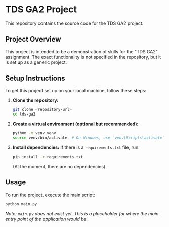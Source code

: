 # TDS GA2 Project

This repository contains the source code for the TDS GA2 project.

## Project Overview

This project is intended to be a demonstration of skills for the "TDS GA2" assignment. The exact functionality is not specified in the repository, but it is set up as a generic project.

## Setup Instructions

To get this project set up on your local machine, follow these steps:

1.  **Clone the repository:**
    ```bash
    git clone <repository-url>
    cd tds-ga2
    ```

2.  **Create a virtual environment (optional but recommended):**
    ```bash
    python -m venv venv
    source venv/bin/activate  # On Windows, use `venv\Scripts\activate`
    ```

3.  **Install dependencies:**
    If there is a `requirements.txt` file, run:
    ```bash
    pip install -r requirements.txt
    ```
    (At the moment, there are no dependencies).

## Usage

To run the project, execute the main script:

```bash
python main.py
```

*Note: `main.py` does not exist yet. This is a placeholder for where the main entry point of the application would be.*